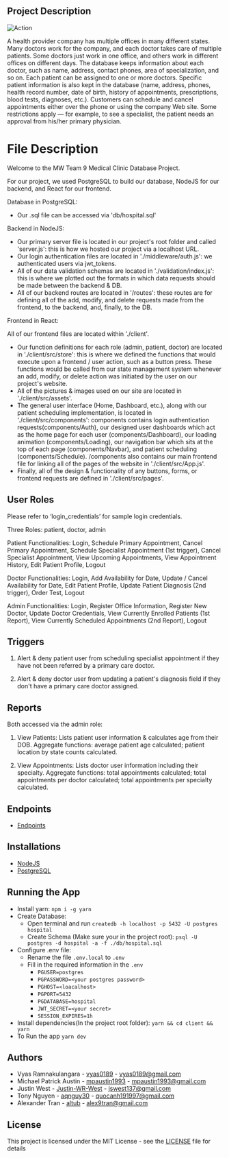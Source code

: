 ## Project Description

![Action](https://img.shields.io/github/workflow/status/vyas0189/COSC-3380-Database/server?style=for-the-badge)

A health provider company has multiple offices in many different states. Many doctors work for the company, and each doctor takes care of multiple patients. Some doctors just work in one office, and others work in different offices on different days. The database keeps information about each doctor, such as name, address, contact phones, area of specialization, and so on. Each patient can be assigned to one or more doctors. Specific patient information is also kept in the database (name, address, phones, health record number, date of birth, history of appointments, prescriptions, blood tests, diagnoses, etc.). Customers can schedule and cancel appointments either over the phone or using the company Web site. Some restrictions apply — for example, to see a specialist, the patient needs an approval from his/her primary physician.

# File Description

Welcome to the MW Team 9 Medical Clinic Database Project.

For our project, we used PostgreSQL to build our database, NodeJS for our backend, and React for our frontend.

Database in PostgreSQL:

-  Our .sql file can be accessed via 'db/hospital.sql'

Backend in NodeJS:

-  Our primary server file is located in our project's root folder and called 'server.js': this is how we hosted our project via a localhost URL.
-  Our login authentication files are located in './middleware/auth.js': we authenticated users via jwt_tokens.
-  All of our data validation schemas are located in './validation/index.js': this is where we plotted out the formats in which data requests should be made between the backend & DB.
-  All of our backend routes are located in '/routes': these routes are for defining all of the add, modify, and delete requests made from the frontend, to the backend, and, finally, to the DB.

Frontend in React:

All of our frontend files are located within './client'.

-  Our function definitions for each role (admin, patient, doctor) are located in './client/src/store': this is where we defined the functions that would execute upon a frontend / user action, such as a button press. These functions would be called from our state management system whenever an add, modify, or delete action was initiated by the user on our project's website.
-  All of the pictures & images used on our site are located in './client/src/assets'.
-  The general user interface (Home, Dashboard, etc.), along with our patient scheduling implementation, is located in './client/src/components': components contains login authentication requests(components/Auth), our designed user dashboards which act as the home page for each user (components/Dashboard), our loading animation (components/Loading), our navigation bar which sits at the top of each page (components/Navbar), and patient scheduling (components/Schedule).
   /components also contains our main frontend file for linking all of the pages of the website in './client/src/App.js'.
-  Finally, all of the design & functionality of any buttons, forms, or frontend requests are defined in './client/src/pages'.

## User Roles

Please refer to ‘login_credentials’ for sample login credentials.

Three Roles: patient, doctor, admin

Patient Functionalities: Login, Schedule Primary Appointment, Cancel Primary Appointment, Schedule Specialist Appointment (1st trigger), Cancel Specialist Appointment, View Upcoming Appointments, View Appointment History, Edit Patient Profile, Logout

Doctor Functionalities: Login, Add Availability for Date, Update / Cancel Availability for Date, Edit Patient Profile, Update Patient Diagnosis (2nd trigger), Order Test, Logout

Admin Functionalities: Login, Register Office Information, Register New Doctor, Update Doctor Credentials, View Currently Enrolled Patients (1st Report), View Currently Scheduled Appointments (2nd Report), Logout

## Triggers

1. Alert & deny patient user from scheduling specialist appointment if they have not been referred by a primary care doctor.

2. Alert & deny doctor user from updating a patient's diagnosis field if they don't have a primary care doctor assigned.

## Reports

Both accessed via the admin role:

1. View Patients: Lists patient user information & calculates age from their DOB. Aggregate functions: average patient age calculated; patient location by state counts calculated.

2. View Appointments: Lists doctor user information including their specialty. Aggregate functions: total appointments calculated; total appointments per doctor calculated; total appointments per specialty calculated.

## Endpoints

-  [Endpoints](https://docs.google.com/document/d/1IZt0xx74_QdcJU11Wx9hEhIFpjrjFrUtU-dv9GSCMFs/edit?usp=sharing)

## Installations

-  [NodeJS](https://nodejs.org/en/download/)
-  [PostgreSQL](https://www.postgresql.org/download/)

## Running the App

-  Install yarn: `npm i -g yarn`
-  Create Database:
   -  Open terminal and run `createdb -h localhost -p 5432 -U postgres hospital`
   -  Create Schema (Make sure your in the project root): `psql -U postgres -d hospital -a -f ./db/hospital.sql`
-  Configure .env file:
   -  Rename the file `.env.local` to `.env`
   -  Fill in the required information in the `.env`
      -  `PGUSER=postgres`
      -  `PGPASSWORD=<your postgres password>`
      -  `PGHOST=<loacalhost>`
      -  `PGPORT=5432`
      -  `PGDATABASE=hospital`
      -  `JWT_SECRET=<your secret>`
      -  `SESSION_EXPIRES=1h`
-  Install dependencies(In the project root folder): `yarn && cd client && yarn`
-  To Run the app `yarn dev`

## Authors

-  Vyas Ramnakulangara - [vyas0189](https://github.com/vyas0189) - vyas0189@gmail.com
-  Michael Patrick Austin - [mpaustin1993](https://github.com/mpaustin1993) - mpaustin1993@gmail.com
-  Justin West - [Justin-WR-West](https://github.com/Justin-WR-West) - jswest137@gmail.com
-  Tony Nguyen - [aqnguy30](https://github.com/aqnguy30) - quocanh191997@gmail.com
-  Alexander Tran - [altub](https://github.com/altub) - alex9tran@gmail.com

## License

This project is licensed under the MIT License - see the [LICENSE](LICENSE) file for details
